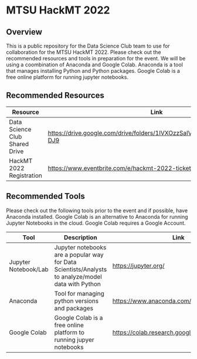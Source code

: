 # MTSU HackMT 2022

## Overview

This is a public repository for the Data Science Club team to use for collaboration for the MTSU HackMT 2022.  Please check out the recommended resources and tools in preparation for the event.  We will be using a coombination of Anaconda and Google Colab.  Anaconda is a tool that manages installing Python and Python packages.  Google Colab is a free online platform for running jupyter notebooks.

## Recommended Resources

|Resource|Link|
|-|-|
|Data Science Club Shared Drive|https://drive.google.com/drive/folders/1IVXOzzSaIVGTgsOKX2mJULvXHsbm-DJ9|
|HackMT 2022 Registration|https://www.eventbrite.com/e/hackmt-2022-tickets-208620608857|

## Recommended Tools

Please check out the following tools prior to the event and if possible, have Anaconda installed.  Google Colab is an alternative to Anaconda for running Jupyter Notebooks in the cloud. Google Colab requires a Google Account.

|Tool|Description|Link|
|-|-|-|
|Jupyter Notebook/Lab|Jupyter notebooks are a popular way for Data Scientists/Analysts to analyze/model data with Python|https://jupyter.org/|
|Anaconda|Tool for managing python versions and packages|https://www.anaconda.com/products/individual|
|Google Colab|Google Colab is a free online platform to running jupyer notebooks|https://colab.research.google.com/|
